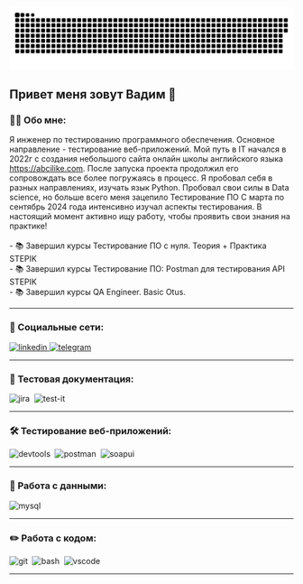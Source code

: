 ![Header](https://github.com/VadimPadalka/VadimPadalka/blob/main/assets/github-snake.svg)

## Привет меня зовут Вадим 👋

### 👨‍💻 Обо мне:

Я инженер по тестированию программного обеспечения. Основное направление - тестирование веб-приложений. Мой путь в IT начался  в 2022г с создания небольшого сайта онлайн школы английского языка https://abcilike.com. После запуска проекта продолжил его сопровождать все более погружаясь в процесс. Я пробовал себя в разных направлениях, изучать язык Python. Пробовал свои силы в Data science, но больше всего меня зацепилo Тестирование ПО С марта по сентябрь 2024 года интенсивно изучал аспекты тестирования. В настоящий момент активно ищу работу, чтобы проявить свои знания на практике!<br> <br>- 📚 Завершил курсы Тестирование ПО с нуля. Теория + Практика STEPIK<br>- 📚 Завершил курсы Тестирование ПО: Postman для тестирования API STEPIK<br>- 📚 Завершил курсы  QA Engineer. Basic Otus.

---
### 🤝 Социальные сети:

  <div id="badges">
    <a href="http://www.linkedin.com/in/vadimqa1" target="_blank">
      <img src="https://cdn-icons-png.flaticon.com/512/2504/2504799.png" width="40" height="40" alt="linkedin" />
    </a>
    <a href="https://t.me/VadimP_V "target="_blank">
      <img src="https://cdn-icons-png.flaticon.com/512/2111/2111646.png" width="40" height="40" alt="telegram" />
    </a>
  </div>

---


### 📁 Тестовая документация:

<div>
  <img src="https://cdn.jsdelivr.net/gh/devicons/devicon/icons/jira/jira-original.svg" title="jira" alt="jira" width="40" height="40"/>&nbsp
  <img src="https://docs.testit.software/images/testit_logo_icon_blue.png" title="test-it" alt="test-it" width="40" height="40"/>&nbsp
</div>

---

### 🛠 Тестирование веб-приложений:

<div>
  <img src="https://d33wubrfki0l68.cloudfront.net/38b5c953a4667366685d55db55d057c86db1fc54/a0fdc/static/acae6b24d940347661ca901ea07f47c1/chrome-dev-logo-icon.png" title="devtools" alt="devtools" width="40" height="40"/>&nbsp
  <img src="https://seeklogo.com/images/P/postman-logo-0087CA0D15-seeklogo.com.png" title="postman" alt="postman" width="40" height="40"/>&nbsp
  <img src="https://static0.smartbear.co/smartbearbrand/media/images/home/soapui-icon.svg" title="soapui" alt="soapui" width="40" height="40"/>&nbsp
</div>


---

### 💾 Работа с данными:

<div>
  <img src="https://cdn.jsdelivr.net/gh/devicons/devicon/icons/mysql/mysql-original.svg" title="mysql" alt="mysql" width="40" height="40"/>&nbsp
</div>

---

### ✏️ Работа с кодом:

<div>
  <img src="https://cdn.jsdelivr.net/gh/devicons/devicon/icons/git/git-original.svg" title="git" alt="git" width="40" height="40"/>&nbsp
  <img src="https://upload.wikimedia.org/wikipedia/commons/thumb/4/4b/Bash_Logo_Colored.svg/1024px-Bash_Logo_Colored.svg.png?20180723054350" title="bash" alt="bash" width="40" height="40"/>&nbsp
  <img src="https://cdn.jsdelivr.net/gh/devicons/devicon/icons/vscode/vscode-original.svg" title="vscode" alt="vscode" width="40" height="40"/>&nbsp
  
</div>

---


<!--
**VadimPadalka/VadimPadalka** is a ✨ _special_ ✨ repository because its `README.md` (this file) appears on your GitHub profile.

Here are some ideas to get you started:

- 🔭 I’m currently working on ...
- 🌱 I’m currently learning ...
- 👯 I’m looking to collaborate on ...
- 🤔 I’m looking for help with ...
- 💬 Ask me about ...
- 📫 How to reach me: ...
- 😄 Pronouns: ...
- ⚡ Fun fact: ...
-->
